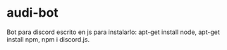 # audi-bot
Bot para discord escrito en js
para instalarlo:
apt-get install node, apt-get install npm, npm i discord.js.
